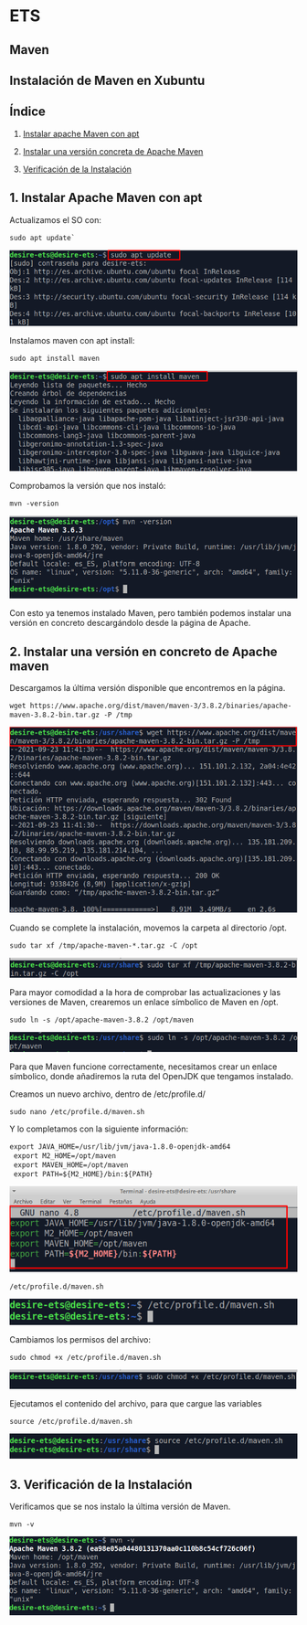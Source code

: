 # ETS

## Maven

## Instalación de Maven en Xubuntu

## Índice

1. [Instalar apache Maven con apt](#instalar1)

2. [Instalar una versión concreta de Apache Maven](#instalar2)

3. [Verificación de la Instalación](#instalar3)

## 1. Instalar Apache Maven con apt <a name="instalar1"></a>

Actualizamos el SO con:

````
sudo apt update`
````
![](./imagen/1.png)

Instalamos maven con apt install:

````
sudo apt install maven
````
![](./imagen/2.png)

Comprobamos la versión que nos instaló:

````
mvn -version
````
![](./imagen/10.png)

Con esto ya tenemos instalado Maven, pero también podemos instalar una versión en concreto descargándolo desde la página de Apache.

## 2. Instalar una versión en concreto de Apache maven <a name="instalar2"></a>

Descargamos la última versión disponible que encontremos en la página.
````
wget https://www.apache.org/dist/maven/maven-3/3.8.2/binaries/apache-maven-3.8.2-bin.tar.gz -P /tmp
````

![](./imagen/4.png)

Cuando se complete la instalación, movemos la carpeta al directorio /opt.

````
sudo tar xf /tmp/apache-maven-*.tar.gz -C /opt
````
![](./imagen/5.png)


Para mayor comodidad a la hora de comprobar las actualizaciones y las versiones de Maven, crearemos un enlace símbolico de Maven en /opt.

````
sudo ln -s /opt/apache-maven-3.8.2 /opt/maven
````
![](./imagen/Screenshot_1.png)

Para que Maven funcione correctamente, necesitamos crear un enlace símbolico, donde añadiremos la ruta del OpenJDK que tengamos instalado.

Creamos un nuevo archivo, dentro de /etc/profile.d/

````
sudo nano /etc/profile.d/maven.sh
````

Y lo completamos con la siguiente información:

````
export JAVA_HOME=/usr/lib/jvm/java-1.8.0-openjdk-amd64
 export M2_HOME=/opt/maven
 export MAVEN_HOME=/opt/maven
 export PATH=${M2_HOME}/bin:${PATH}

````
![](./imagen/7.png)

````
/etc/profile.d/maven.sh
````
![](./imagen/12.png)

Cambiamos los permisos del archivo:

````
sudo chmod +x /etc/profile.d/maven.sh
````

![](./imagen/8.png)

Ejecutamos el contenido del archivo, para que cargue las variables

````
source /etc/profile.d/maven.sh
````

![](./imagen/9.png)

## 3. Verificación de la Instalación <a name="instalar3"></a>
Verificamos que se nos instalo la última versión de Maven.
````
mvn -v
````

![](./imagen/11.png)
